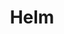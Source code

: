 ---
docType: "Course"
title: "Helm"
description: "Application management"
lectures: 2
courseTitle: "Helm"
themeColor: "#00B39F"
weight: 1
cardImage: ""
toc:
  [
    "learn",
    "practice"
  ]
---